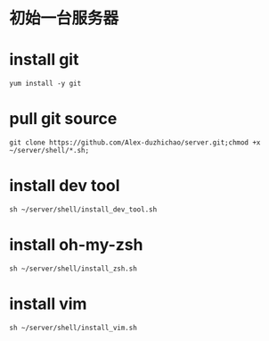 初始一台服务器 
==============  

# install git #
   	yum install -y git

# pull git source #	
	git clone https://github.com/Alex-duzhichao/server.git;chmod +x ~/server/shell/*.sh;

# install dev tool #
	sh ~/server/shell/install_dev_tool.sh

# install oh-my-zsh #
	sh ~/server/shell/install_zsh.sh



# install vim #
	sh ~/server/shell/install_vim.sh
